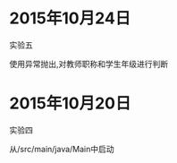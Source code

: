 <h1>2015年10月24日</h1>

实验五

使用异常抛出,对教师职称和学生年级进行判断



<h1>2015年10月20日</h1>

实验四


从/src/main/java/Main中启动